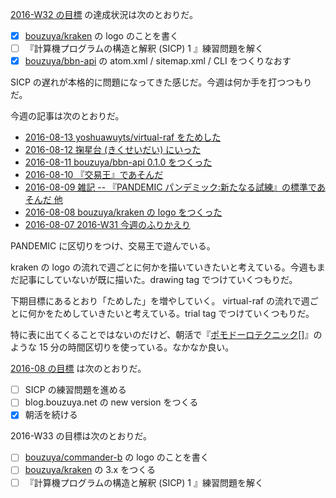 [2016-W32 の目標][2016-08-07] の達成状況は次のとおりだ。

- [x] [bouzuya/kraken][] の logo のことを書く
- [ ] 『計算機プログラムの構造と解釈 (SICP) 1 』練習問題を解く
- [x] [bouzuya/bbn-api][] の atom.xml / sitemap.xml / CLI をつくりなおす

SICP の遅れが本格的に問題になってきた感じだ。今週は何か手を打つつもりだ。

今週の記事は次のとおりだ。

- [2016-08-13 yoshuawuyts/virtual-raf をためした][2016-08-13]
- [2016-08-12 掬星台 (きくせいだい) にいった][2016-08-12]
- [2016-08-11 bouzuya/bbn-api 0.1.0 をつくった][2016-08-11]
- [2016-08-10 『交易王』であそんだ][2016-08-10]
- [2016-08-09 雑記 -- 『PANDEMIC パンデミック:新たなる試練』の標準であそんだ 他][2016-08-09]
- [2016-08-08 bouzuya/kraken の logo をつくった][2016-08-08]
- [2016-08-07 2016-W31 今週のふりかえり][2016-08-07]

PANDEMIC に区切りをつけ、交易王で遊んでいる。

kraken の logo の流れで週ごとに何かを描いていきたいと考えている。今週もまだ記事にしていないが既に描いた。drawing tag でつけていくつもりだ。

下期目標にあるとおり「ためした」を増やしていく。 virtual-raf の流れで週ごとに何かをためしていきたいと考えている。trial tag でつけていくつもりだ。

特に表に出てくることではないのだけど、朝活で『[ポモドーロテクニック][2013-02-05][]』のような 15 分の時間区切りを使っている。なかなか良い。

[2016-08 の目標][2016-07-31] は次のとおりだ。

- [ ] SICP の練習問題を進める
- [ ] blog.bouzuya.net の new version をつくる
- [x] 朝活を続ける

2016-W33 の目標は次のとおりだ。

- [ ] [bouzuya/commander-b][] の logo のことを書く
- [ ] [bouzuya/kraken][] の 3.x をつくる
- [ ] 『計算機プログラムの構造と解釈 (SICP) 1 』練習問題を解く

[2013-02-05]: http://blog.bouzuya.net/2013/02/05/
[2016-07-31]: http://blog.bouzuya.net/2016/07/31/
[2016-08-07]: http://blog.bouzuya.net/2016/08/07/
[2016-08-08]: http://blog.bouzuya.net/2016/08/08/
[2016-08-09]: http://blog.bouzuya.net/2016/08/09/
[2016-08-10]: http://blog.bouzuya.net/2016/08/10/
[2016-08-11]: http://blog.bouzuya.net/2016/08/11/
[2016-08-12]: http://blog.bouzuya.net/2016/08/12/
[2016-08-13]: http://blog.bouzuya.net/2016/08/13/
[bouzuya/bbn-api]: https://github.com/bouzuya/bbn-api
[bouzuya/commander-b]: https://github.com/bouzuya/commander-b
[bouzuya/kraken]: https://github.com/bouzuya/kraken

